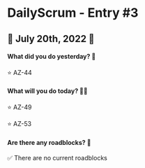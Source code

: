 # DailyScrum - Entry #3
## :ocean: July 20th, 2022 :ocean:

#### What did you do yesterday? :calendar:

:star: AZ-44

#### What will you do today? :running::dash:

:star: AZ-49

:star: AZ-53

#### Are there any roadblocks? :triangular_flag_on_post:

:white_check_mark: There are no current roadblocks